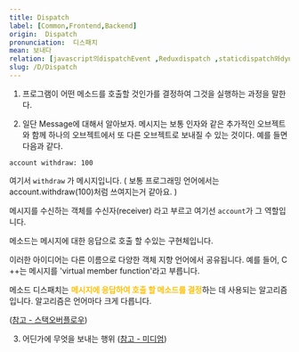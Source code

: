 ```yaml
---
title: Dispatch
label: [Common,Frontend,Backend]
origin:  Dispatch
pronunciation:  디스패치
mean: 보내다
relation: [javascript의dispatchEvent ,Reduxdispatch ,staticdispatch와dynamicdispatch ]
slug: /D/Dispatch
---
```


<content>

<ol>
<li><p>프로그램이 어떤 메소드를 호출할 것인가를 결정하여 그것을 실행하는 과정을 말한다.</p></li>
<li><p>일단 Message에 대해서 알아보자.
메시지는 보통 인자와 같은 추가적인 오브젝트와 함께 하나의 오브젝트에서 또 다른 오브젝트로 보내질 수 있는 것이다.
예를 들면 다음과 같다.</p></li>
</ol>
<pre><code>account withdraw: 100
</code></pre>
<p>여기서 <code>withdraw</code> 가 메시지입니다. ( 보통 프로그래밍 언어에서는 account.withdraw(100)처럼 쓰여지는거 같아요. )</p>
<p>메시지를 수신하는 객체를 수신자(receiver) 라고 부르고 여기선 <code>account</code>가 그 역할입니다.</p>
<p>메소드는 메시지에 대한 응답으로 호출 할 수있는 구현체입니다.</p>
<p>이러한 아이디어는 다른 이름으로 다양한 객체 지향 언어에서 공유됩니다. 예를 들어, C ++는 메시지를 'virtual member function'라고 부릅니다.</p>
<p>메소드 디스패치는 <span style="color:#FFBF00; font-weight:bold;">메시지에 응답하여 호출 할 메소드를 결정</span>하는 데 사용되는 알고리즘입니다. 알고리즘은 언어마다 크게 다릅니다.</p>
<p>(<a href="https://stackoverflow.com/questions/1805510/what-is-method-dispatch">참고 - 스택오버플로우</a>)</p>
<ol start="3">
<li>어딘가에 무엇을 보내는 행위
(<a href="https://medium.com/ingeniouslysimple/static-and-dynamic-dispatch-324d3dc890a3">참고 - 미디엄</a>)</li>
</ol>

</content>
